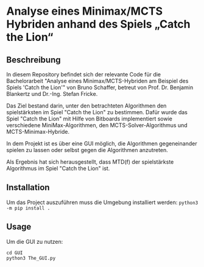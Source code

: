 # Analyse eines Minimax/MCTS Hybriden anhand des Spiels „Catch the Lion“

## Beschreibung

In diesem Repository befindet sich der relevante Code für die Bachelorarbeit "Analyse eines Minimax/MCTS-Hybriden am Beispiel des Spiels 'Catch the Lion'" von Bruno Schaffer, betreut von Prof. Dr. Benjamin Blankertz und Dr.-Ing. Stefan Fricke.

Das Ziel bestand darin, unter den betrachteten Algorithmen den spielstärksten im Spiel "Catch the Lion" zu bestimmen. Dafür wurde das Spiel "Catch the Lion" mit Hilfe von Bitboards implementiert sowie verschiedene MiniMax-Algorithmen, den MCTS-Solver-Algorithmus und MCTS-Minimax-Hybride.

In dem Projekt ist es über eine GUI möglich, die Algorithmen gegeneinander spielen zu lassen oder selbst gegen die Algorithmen anzutreten.

Als Ergebnis hat sich herausgestellt, dass MTD(f) der spielstärkste Algorithmus im Spiel "Catch the Lion" ist.

## Installation

Um das Project auszuführen muss die Umgebung installiert werden:
```python3 -m pip install .```

## Usage

Um die GUI zu nutzen:
```
cd GUI
python3 The_GUI.py
```
